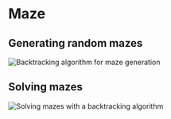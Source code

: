 # Maze

## Generating random mazes

<img src="https://i.imgflip.com/2qbxdk.gif" title="Backtracking algorithm for maze generation"/>

## Solving mazes

<img src="https://i.imgflip.com/2qbxix.gif" title="Solving mazes with a backtracking algorithm"/>
